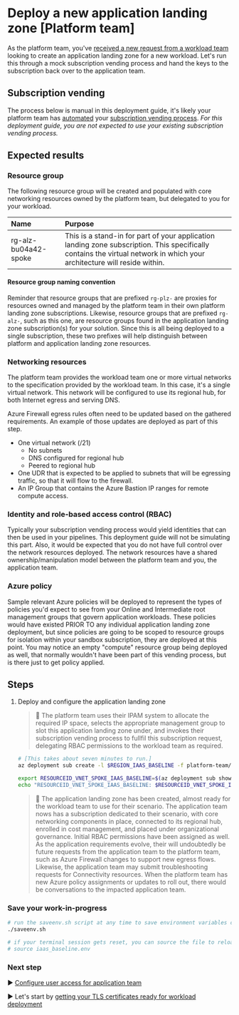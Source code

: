 # Deploy a new application landing zone [Platform team]

As the platform team, you've [received a new request from a workload team](./03-subscription-vending-request.md) looking to create an application landing zone for a new workload. Let's run this through a mock subscription vending process and hand the keys to the subscription back over to the application team.

## Subscription vending

The process below is manual in this deployment guide, it's likely your platform team has [automated](https://learn.microsoft.com/azure/architecture/landing-zones/subscription-vending) your [subscription vending process](https://learn.microsoft.com/azure/cloud-adoption-framework/ready/landing-zone/design-area/subscription-vending). _For this deployment guide, you are not expected to use your existing subscription vending process._

## Expected results

### Resource group

The following resource group will be created and populated with core networking resources owned by the platform team, but delegated to you for your workload.

| Name                 | Purpose                                   |
| :------------------- | :---------------------------------------- |
| rg-alz-bu04a42-spoke | This is a stand-in for part of your application landing zone subscription. This specifically contains the virtual network in which your architecture will reside within. |

#### Resource group naming convention

Reminder that resource groups that are prefixed `rg-plz-` are proxies for resources owned and managed by the platform team in their own platform landing zone subscriptions. Likewise, resource groups that are prefixed `rg-alz-`, such as this one, are resource groups found in the application landing zone subscription(s) for your solution. Since this is all being deployed to a single subscription, these two prefixes will help distinguish between platform and application landing zone resources.

### Networking resources

The platform team provides the workload team one or more virtual networks to the specification provided by the workload team. In this case, it's a single virtual network. This network will be configured to use its regional hub, for both Internet egress and serving DNS.

Azure Firewall egress rules often need to be updated based on the gathered requirements. An example of those updates are deployed as part of this step.

- One virtual network (/21)
  - No subnets
  - DNS configured for regional hub
  - Peered to regional hub
- One UDR that is expected to be applied to subnets that will be egressing traffic, so that it will flow to the firewall.
- An IP Group that contains the Azure Bastion IP ranges for remote compute access.

### Identity and role-based access control (RBAC)

Typically your subscription vending process would yield identities that can then be used in your pipelines. This deployment guide will not be simulating this part. Also, it would be expected that you do not have full control over the network resources deployed. The network resources have a shared ownership/manipulation model between the platform team and you, the application team.

### Azure policy

Sample relevant Azure policies will be deployed to represent the types of policies you'd expect to see from your Online and Intermediate root management groups that govern application workloads. These policies would have existed PRIOR TO any individual application landing zone deployment, but since policies are going to be scoped to resource groups for isolation within your sandbox subscription, they are deployed at this point.  You may notice an empty "compute" resource group being deployed as well, that normally wouldn't have been part of this vending process, but is there just to get policy applied.

## Steps

1. Deploy and configure the application landing zone

   > :book: The platform team uses their IPAM system to allocate the required IP space, selects the appropriate management group to slot this application landing zone under, and invokes their subscription vending process to fullfil this subscription request, delegating RBAC permissions to the workload team as required.

   ```bash
   # [This takes about seven minutes to run.]
   az deployment sub create -l $REGION_IAAS_BASELINE -f platform-team/subscription-vending/deploy-alz-bu04a42.bicep -p location=${REGION_IAAS_BASELINE} hubVnetResourceId="${RESOURCEID_VNET_HUB_IAAS_BASELINE}"

   export RESOURCEID_VNET_SPOKE_IAAS_BASELINE=$(az deployment sub show -n deploy-alz-bu04a42 --query properties.outputs.spokeVirtualNetworkResourceId.value -o tsv)
   echo "RESOURCEID_VNET_SPOKE_IAAS_BASELINE: $RESOURCEID_VNET_SPOKE_IAAS_BASELINE"
   ```

   > :book: The application landing zone has been created, almost ready for the workload team to use for their scenario. The application team nows has a subscription dedicated to their scenario, with core networking components in place, connected to its regional hub, enrolled in cost management, and placed under organizational governance. Initial RBAC permissions have been assigned as well. As the application requirements evolve, their will undoubtedly be future requests from the application team to the platform team, such as Azure Firewall changes to support new egress flows. Likewise, the application team may submit troubleshooting requests for Connectivity resources. When the platform team has new Azure policy assignments or updates to roll out, there would be conversations to the impacted application team.

### Save your work-in-progress

```bash
# run the saveenv.sh script at any time to save environment variables created above to iaas_baseline.env
./saveenv.sh

# if your terminal session gets reset, you can source the file to reload the environment variables
# source iaas_baseline.env
```

### Next step

:arrow_forward: [Configure user access for application team](./05-aad.md)



:arrow_forward: Let's start by [getting your TLS certificates ready for workload deployment](./05-ca-certificates.md)
